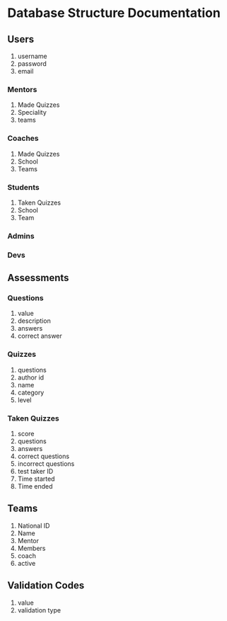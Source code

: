 # Database Structure Documentation

## Users

1. username
2. password
3. email

### Mentors
1. Made Quizzes
2. Speciality
3. teams

### Coaches
1. Made Quizzes
2. School
3. Teams

### Students
1. Taken Quizzes
2. School
3. Team

### Admins

### Devs

## Assessments

### Questions
1. value
2. description
3. answers
4. correct answer

### Quizzes
1. questions
2. author id
3. name
4. category
5. level

### Taken Quizzes
1. score
2. questions
3. answers
4. correct questions
5. incorrect questions
6. test taker ID
7. Time started
8. Time ended

## Teams
1. National ID
2. Name
3. Mentor
4. Members
5. coach
6. active

## Validation Codes
1. value
2. validation type